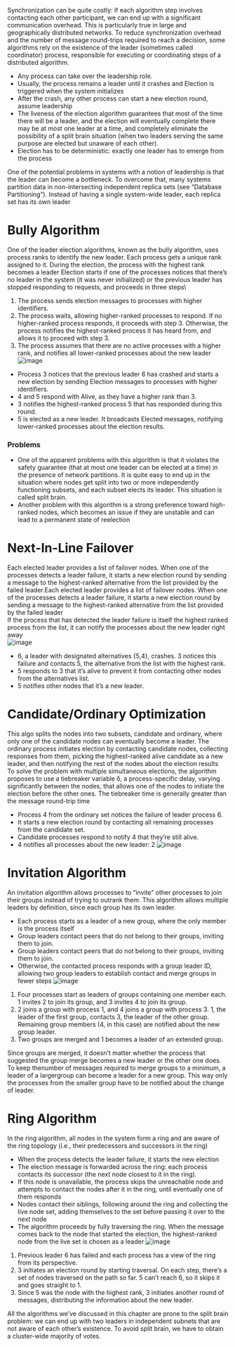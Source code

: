 Synchronization can be quite costly: if each algorithm step involves contacting each other participant, we can end up with a significant communication overhead. This is particularly true in large and geographically distributed networks. To reduce synchronization overhead and the number of message round-trips required to reach a decision, some algorithms rely on the existence of the leader (sometimes called coordinator) process, responsible for executing or coordinating steps of a distributed algorithm.
- Any process can take over the leadership role.
- Usually, the process remains a leader until it crashes and Election is triggered when the system initializes
- After the crash, any other process can start a new election round, assume leadership
- The liveness of the election algorithm guarantees that most of the time there will be a leader, and the election will eventually complete there may be at most one leader at a time, and completely eliminate the possibility of a split brain situation (when two leaders serving the same purpose are elected but unaware of each other).
- Election has to be deterministic: exactly one leader has to emerge from the process

One of the potential problems in systems with a notion of leadership is that the leader can become a bottleneck. To overcome that, many systems partition data in non-intersecting independent replica sets (see “Database Partitioning”). Instead of having a single system-wide leader, each replica set has its own leader
# Bully Algorithm
One of the leader election algorithms, known as the bully algorithm, uses process ranks to identify the new leader. Each process gets a unique rank assigned to it. During the election, the process with the highest rank becomes a leader
Election starts if one of the processes notices that there’s no leader in the system (it was never initialized) or the previous leader has stopped responding to requests, and proceeds in three steps\
1. The process sends election messages to processes with higher identifiers.
2. The process waits, allowing higher-ranked processes to respond. If no higher-ranked process responds, it proceeds with step 3. Otherwise, the process notifies the highest-ranked process it has heard from, and allows it to proceed with step 3.
3. The process assumes that there are no active processes with a higher rank, and notifies all lower-ranked processes about the new leader
![image](https://github.com/yadavraganu/databases/assets/77580939/1f227bd4-560a-48dc-aab8-a9dafde80d99)
-  Process 3 notices that the previous leader 6 has crashed and starts a new election by sending Election messages to processes with higher identifiers.
- 4 and 5 respond with Alive, as they have a higher rank than 3.
- 3 notifies the highest-ranked process 5 that has responded during this round.
- 5 is elected as a new leader. It broadcasts Elected messages, notifying lower-ranked processes about the election results.
### Problems 
- One of the apparent problems with this algorithm is that it violates the safety guarantee (that at most one leader can be elected at a time) in the presence of network partitions. It is quite easy to end up in the situation where nodes get split
into two or more independently functioning subsets, and each subset elects its leader. This situation is called split brain.
- Another problem with this algorithm is a strong preference toward high-ranked nodes, which becomes an issue if they are unstable and can lead to a permanent state of reelection
# Next-In-Line Failover
Each elected leader provides a list of failover nodes. When one of the processes detects a leader failure, it starts a new election round by sending a message to the highest-ranked alternative from the list provided by the failed leader.Each elected leader provides a list of failover nodes. When one of the processes detects a leader failure, it starts a new election round by sending a message to the highest-ranked alternative from the list provided by the failed leader  
If the process that has detected the leader failure is itself the highest ranked process from the list, it can notify the processes about the new leader right away  
![image](https://github.com/yadavraganu/databases/assets/77580939/2595c827-7d0f-415e-b811-d5509140d3da)  
- 6, a leader with designated alternatives {5,4}, crashes. 3 notices this failure and contacts 5, the alternative from the list with the highest rank.
- 5 responds to 3 that it’s alive to prevent it from contacting other nodes from the alternatives list.
- 5 notifies other nodes that it’s a new leader.
# Candidate/Ordinary Optimization
This algo splits the nodes into two subsets, candidate and ordinary, where only one of the candidate nodes can eventually become a leader. The ordinary process initiates election by contacting candidate nodes, collecting responses from them, picking the highest-ranked alive candidate as a new leader, and then notifying the rest of the nodes about the election results  
To solve the problem with multiple simultaneous elections, the algorithm proposes to use a tiebreaker variable δ, a process-specific delay, varying significantly between the nodes, that allows one of the nodes to initiate the election before the other ones. The tiebreaker time is generally greater than the message round-trip time
- Process 4 from the ordinary set notices the failure of leader process 6.
- It starts a new election round by contacting all remaining processes from the candidate set.
- Candidate processes respond to notify 4 that they’re still alive.
- 4 notifies all processes about the new leader: 2
![image](https://github.com/yadavraganu/databases/assets/77580939/d8ae64c3-e1d3-4b99-b715-036a87e0d2c7)  
# Invitation Algorithm
An invitation algorithm allows processes to “invite” other processes to join their groups instead of trying to outrank them. This algorithm allows multiple leaders by definition, since each group has its own leader.
- Each process starts as a leader of a new group, where the only member is the process itself
- Group leaders contact peers that do not belong to their groups, inviting them to join.
- Group leaders contact peers that do not belong to their groups, inviting them to join.
- Otherwise, the contacted process responds with a group leader ID, allowing two group leaders to establish contact and merge groups in fewer steps
![image](https://github.com/yadavraganu/databases/assets/77580939/8eeb7d0c-6ed3-445d-b2ae-feef185e6030)
1. Four processes start as leaders of groups containing one member each. 1 invites 2 to join its group, and 3 invites 4 to join its group.
2. 2 joins a group with process 1, and 4 joins a group with process 3. 1, the leader of the first group, contacts 3, the leader of the other group. Remaining group members (4, in this case) are notified about the new group leader.
3. Two groups are merged and 1 becomes a leader of an extended group.

Since groups are merged, it doesn’t matter whether the process that suggested the group merge becomes a new leader or the other one does. To keep thenumber of messages required to merge groups to a minimum, a leader of a largergroup can become a leader for a new group. This way only the processes from the smaller group have to be notified about the change of leader.
# Ring Algorithm
In the ring algorithm, all nodes in the system form a ring and are aware of the ring topology (i.e., their predecessors and successors in the ring)
- When the process detects the leader failure, it starts the new election
- The election message is forwarded across the ring: each process contacts its successor (the next node closest to it in the ring).
- If this node is unavailable, the process skips the unreachable node and attempts to contact the nodes after it in the ring, until eventually one of them responds
- Nodes contact their siblings, following around the ring and collecting the live node set, adding themselves to the set before passing it over to the next node
- The algorithm proceeds by fully traversing the ring. When the message comes back to the node that started the election, the highest-ranked node from the live set is chosen as a leader
![image](https://github.com/yadavraganu/databases/assets/77580939/c3b26ab4-eff8-449c-8ec5-77e871b842ee)
1. Previous leader 6 has failed and each process has a view of the ring from its perspective.
2. 3 initiates an election round by starting traversal. On each step, there’s a set of nodes traversed on the path so far. 5 can’t reach 6, so it skips it and goes straight to 1.
3. Since 5 was the node with the highest rank, 3 initiates another round of messages, distributing the information about the new leader.


All the algorithms we’ve discussed in this chapter are prone to the split brain problem: we can end up with two leaders in independent subnets that are not aware of each other’s existence. To avoid split brain, we have to obtain a cluster-wide majority of votes.
